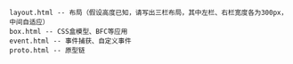     layout.html -- 布局（假设高度已知，请写出三栏布局，其中左栏、右栏宽度各为300px，中间自适应）
    box.html -- CSS盒模型、BFC等应用
    event.html -- 事件捕获、自定义事件
    proto.html -- 原型链